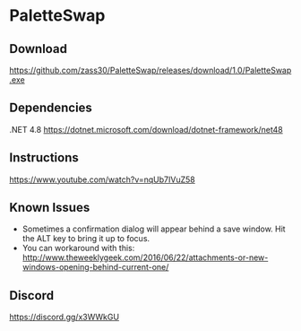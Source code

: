 # PaletteSwap

## Download
https://github.com/zass30/PaletteSwap/releases/download/1.0/PaletteSwap.exe

## Dependencies
.NET 4.8 https://dotnet.microsoft.com/download/dotnet-framework/net48

## Instructions
https://www.youtube.com/watch?v=nqUb7IVuZ58

## Known Issues
* Sometimes a confirmation dialog will appear behind a save window. Hit the ALT key to bring it up to focus.
*  You can workaround with this: http://www.theweeklygeek.com/2016/06/22/attachments-or-new-windows-opening-behind-current-one/

## Discord
https://discord.gg/x3WWkGU

